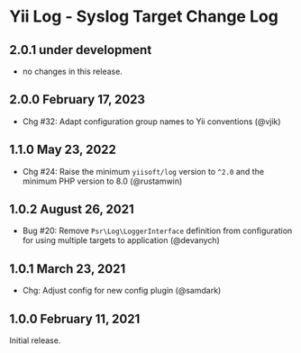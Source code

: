 # Yii Log - Syslog Target Change Log

## 2.0.1 under development

- no changes in this release.

## 2.0.0 February 17, 2023

- Chg #32: Adapt configuration group names to Yii conventions (@vjik)

## 1.1.0 May 23, 2022

- Chg #24: Raise the minimum `yiisoft/log` version to `^2.0` and the minimum PHP version to 8.0 (@rustamwin)

## 1.0.2 August 26, 2021

- Bug #20: Remove `Psr\Log\LoggerInterface` definition from configuration for using multiple targets to application (@devanych)

## 1.0.1 March 23, 2021

- Chg: Adjust config for new config plugin (@samdark)

## 1.0.0 February 11, 2021

Initial release.
